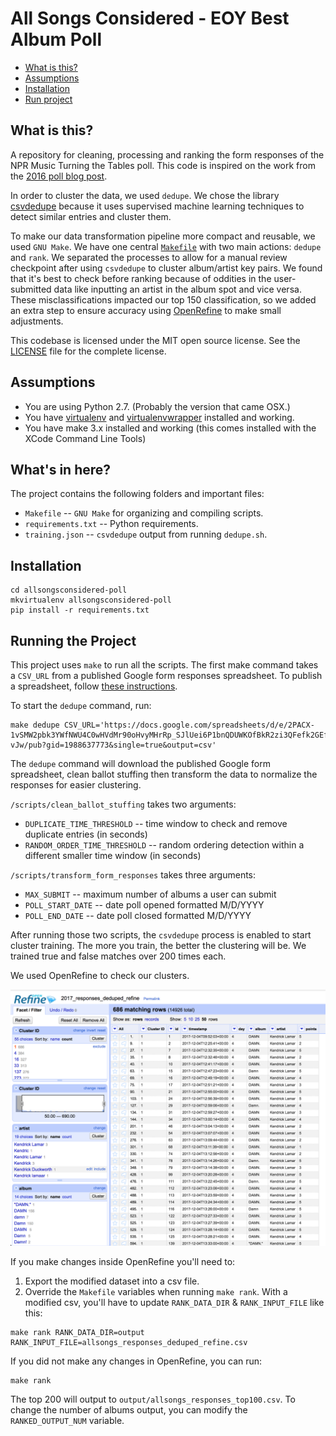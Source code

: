 All Songs Considered - EOY Best Album Poll
==========================================

* [What is this?](#what-is-this)
* [Assumptions](#assumptions)
* [Installation](#installation)
* [Run project](#run-project)

What is this?
-------------

A repository for cleaning, processing and ranking the form responses of the NPR Music Turning the Tables poll. This code is inspired on the work from the [2016 poll blog post](http://blog.apps.npr.org/2016/12/16/all-songs-considered-poll.html).

In order to cluster the data, we used `dedupe`. We chose the library [csvdedupe](https://github.com/dedupeio/csvdedupe) because it uses supervised machine learning techniques to detect similar entries and cluster them.

To make our data transformation pipeline more compact and reusable, we used `GNU Make`. We have one central [`Makefile`](Makefile) with two main actions: `dedupe` and `rank`. We separated the processes to allow for a manual review checkpoint after using `csvdedupe` to cluster album/artist key pairs. We found that it's best to check before ranking because of oddities in the user-submitted data like inputting an artist in the album spot and vice versa. These misclassifications impacted our top 150 classification, so we added an extra step to ensure accuracy using [OpenRefine](http://openrefine.org/) to make small adjustments.

This codebase is licensed under the MIT open source license. See the [LICENSE](LICENSE) file for the complete license.


Assumptions
-----------

* You are using Python 2.7. (Probably the version that came OSX.)
* You have [virtualenv](https://pypi.python.org/pypi/virtualenv) and [virtualenvwrapper](https://pypi.python.org/pypi/virtualenvwrapper) installed and working.
* You have make 3.x installed and working (this comes installed with the XCode Command Line Tools)


What's in here?
---------------
The project contains the following folders and important files:

* `Makefile` -- `GNU Make` for organizing and compiling scripts.
* `requirements.txt` -- Python requirements.
* `training.json` -- `csvdedupe` output from running `dedupe.sh`.


Installation
------------

```
cd allsongsconsidered-poll
mkvirtualenv allsongsconsidered-poll
pip install -r requirements.txt
```

Running the Project
-------------------

This project uses `make` to run all the scripts. The first make command takes a `CSV_URL` from a published Google form responses spreadsheet. To publish a spreadsheet, follow [these instructions](https://support.google.com/docs/answer/37579?co=GENIE.Platform%3DDesktop&hl=en).

To start the `dedupe` command, run:

```
make dedupe CSV_URL='https://docs.google.com/spreadsheets/d/e/2PACX-1vSMW2pbk3YWfNWU4C0wHVdMr90oHvyMHrRp_SJlUei6P1bnQDUWKOfBkR2zi3QFefk2GEfv5TTE-vJw/pub?gid=1988637773&single=true&output=csv'
```

The `dedupe` command will download the published Google form spreadsheet, clean ballot stuffing then transform the data to normalize the responses for easier clustering.

`/scripts/clean_ballot_stuffing` takes two arguments:

* `DUPLICATE_TIME_THRESHOLD` -- time window to check and remove duplicate entries (in seconds)
* `RANDOM_ORDER_TIME_THRESHOLD` -- random ordering detection within a different smaller time window (in seconds)

`/scripts/transform_form_responses` takes three arguments:

* `MAX_SUBMIT` -- maximum number of albums a user can submit
* `POLL_START_DATE` -- date poll opened formatted M/D/YYYY
* `POLL_END_DATE` -- date poll closed formatted M/D/YYYY

After running those two scripts, the `csvdedupe` process is enabled to start cluster training. The more you train, the better the clustering will be. We trained true and false matches over 200 times each.

We used OpenRefine to check our clusters.

![OpenRefine screenshot][screenshot]

[screenshot]: readme-assets/OpenRefine_validation.png

If you make changes inside OpenRefine you'll need to:
1. Export the modified dataset into a csv file.
2. Override the `Makefile` variables when running `make rank`. With a modified csv, you'll have to update `RANK_DATA_DIR` & `RANK_INPUT_FILE` like this:

```
make rank RANK_DATA_DIR=output RANK_INPUT_FILE=allsongs_responses_deduped_refine.csv
```

If you did not make any changes in OpenRefine, you can run:
```
make rank
```

The top 200 will output to `output/allsongs_responses_top100.csv`. To change the number of albums output, you can modify the `RANKED_OUTPUT_NUM` variable.
